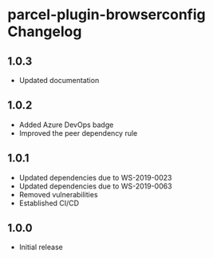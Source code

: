 # parcel-plugin-browserconfig Changelog

## 1.0.3

- Updated documentation

## 1.0.2

- Added Azure DevOps badge
- Improved the peer dependency rule

## 1.0.1

- Updated dependencies due to WS-2019-0023
- Updated dependencies due to WS-2019-0063
- Removed vulnerabilities
- Established CI/CD

## 1.0.0

- Initial release
